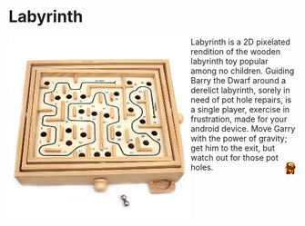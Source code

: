 # Labyrinth 

<img title="Wooden Labyrinth toy. Fun for no-one" align="left" src="https://github.com/Clarksj4/Labyrinth/blob/master/WoodenLabyrinth320.jpg">

Labyrinth is a 2D pixelated rendition of the wooden labyrinth toy popular among no children. Guiding Barry the Dwarf around a derelict labyrinth, sorely in need of pot hole repairs, is a single player, exercise in frustration, made for your android device. Move Garry with the power of gravity; get him to the exit, but watch out for those pot holes.
<img title="Larry, the Dwarf" align="right" src="https://github.com/Clarksj4/Labyrinth/blob/master/app/src/main/res/drawable-nodpi/dwarf_0.png">
